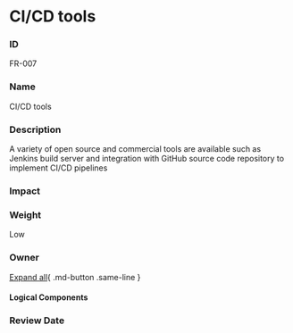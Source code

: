 

# CI/CD tools

### ID

FR-007

### Name

CI/CD tools

### Description

A variety of open source and commercial tools are available such as Jenkins build
server and integration with GitHub source code repository to implement CI/CD
pipelines

### Impact



### Weight

Low

### Owner



[Expand all](#){ .md-button .same-line }

#### Logical Components


    



### Review Date



